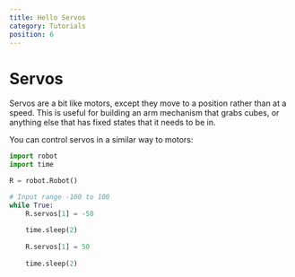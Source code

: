 ```yaml
---
title: Hello Servos
category: Tutorials
position: 6
---
```

# Servos

Servos are a bit like motors, except they move to a position rather than at a speed. This is useful for building an arm mechanism that grabs cubes, or anything else that has fixed states that it needs to be in.

You can control servos in a similar way to motors:

<!--TODO: MAYBE MAKE THIS A BIT MORE TUTORIALY-->

```python
import robot
import time

R = robot.Robot()

# Input range -100 to 100
while True:
    R.servos[1] = -50
    
    time.sleep(2)
    
    R.servos[1] = 50
    
    time.sleep(2)
```
